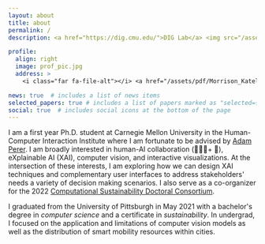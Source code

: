 ```yaml
---
layout: about
title: about
permalink: /
description: <a href="https://dig.cmu.edu/">DIG Lab</a> <img src="/assets/img/DIG-light.svg" height=30px/> @ Carnegie Mellon University. 

profile:
  align: right
  image: prof_pic.jpg
  address: >
    <i class="far fa-file-alt"></i> <a href="/assets/pdf/Morrison_Katelyn_Resume.pdf">Current Resume</a>

news: true  # includes a list of news items
selected_papers: true # includes a list of papers marked as "selected={true}"
social: true  # includes social icons at the bottom of the page
---
```


I am a first year Ph.D. student at Carnegie Mellon University in the Human-Computer Interaction Institute where I am fortunate to be advised by [Adam Perer](https://perer.org/). I am broadly interested in human-AI collaboration (👩🏻‍💼+ 🤖), eXplainable AI (XAI), computer vision, and interactive visualizations. At the intersection of these interests, I am exploring how we can design XAI techniques and complementary user interfaces to address stakeholders' needs a variety of decision making scenarios. I also serve as a co-organizer for the 2022 [Computational Sustainability Doctoral Consortium](http://www.compsust.net/compsust-2020/).

I graduated from the University of Pittsburgh in May 2021 with a bachelor's degree in *computer science* and a certificate in *sustainability*. In undergrad, I focused on the application and limitations of computer vision models as well as the distribution of smart mobility resources within cities. 